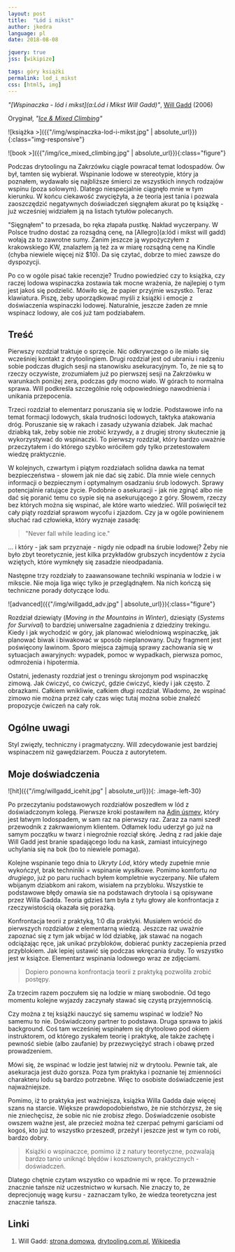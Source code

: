 ```yaml
---
layout: post
title:  "Lód i mikst"
author: jkedra
language: pl
date: 2018-08-08

jquery: true
jss: [wikipize]

tags: góry książki
permalink: lod_i_mikst
css: [html5, img]
---
```


_"[Wspinaczka - lód i mikst](a:Lód i Mikst Will Gadd)"_,
[Will Gadd](http://drytooling.com.pl/baza/ludzie/1103-will-gadd) (2006) 


Oryginał, _"[Ice & Mixed Climbing](https://www.amazon.com/Ice-Mixed-Climbing-Technique-Mountaineers/dp/089886769X)"_

![książka >]({{"/img/wspinaczka-lod-i-mikst.jpg" | absolute_url}}){:class="img-responsive"}

![book >]({{"/img/ice_mixed_climbing.jpg" | absolute_url}}){:class="figure"}

Podczas drytoolingu na Zakrzówku ciągle powracał temat lodospadów.
Ów był, tamten się wybierał. Wspinanie lodowe w stereotypie, który
ja poznałem, wydawało się najbliższe śmierci ze wszystkich innych rodzajów
wspinu (poza solowym). Dlatego niespecjalnie ciągnęło mnie w tym kierunku.
W końcu ciekawość zwyciężyła, a że teoria jest tania i pozwala zaoszczędzić
negatywnych doświadczeń sięgnąłem akurat po tę książkę - już wcześniej
widziałem ją na listach tytułów polecanych.

"Sięgnąłem" to przesada, bo ręka złapała pustkę. Nakład wyczerpany.
W Polsce trudno dostać za rozsądną cenę, na [Allegro](a:lód i mikst will gadd)
wołają za to zawrotne sumy. Zanim jeszcze ją wypożyczyłem z krakowskiego KW,
znalazłem ją też za w miarę rozsądną cenę na Kindle (chyba niewiele więcej
niż $10). Da się czytać, dobrze to mieć zawsze do dyspozycji.

Po co w ogóle pisać takie recenzje? Trudno powiedzieć czy to książka, czy
raczej lodowa wspinaczka zostawia tak mocne wrażenia, że najlepiej o tym jest
jakoś się podzielić. Mówiło się, że papier przyjmie wszystko.  Teraz
klawiatura. Piszę, żeby uporządkować myśli z książki i emocje z doświaczenia
wspinaczki lodowej. Naturalnie, jeszcze żaden ze mnie wspinacz lodowy, ale
coś już tam podziabałem.

## Treść

Pierwszy rozdział traktuje o sprzęcie. Nic odkrywczego o ile miało się
wcześniej kontakt z drytoolingiem. Drugi rozdział jest od ubraniu i radzeniu
sobie podczas długich sesji na stanowisku asekuracyjnym. To, że nie są to
rzeczy oczywiste, zrozumiałem już po pierwszej sesji na Zakrzówku w warunkach
poniżej zera, podczas gdy mocno wiało. W górach to normalna sprawa.  Will
podkreśla szczególnie rolę odpowiedniego nawodnienia i unikania przepocenia.

Trzeci rozdział to elementarz poruszania się w lodzie. Podstawowe info na temat
formacji lodowych, skala trudności lodowych, taktyka atakowania dróg.
Poruszanie się w rakach i zasady używania dziabek. Jak machać dziabką tak, żeby
sobie nie zrobić krzywdy, a z drugiej strony skutecznie ją wykorzystywać do
wspinaczki. To pierwszy rozdział, który bardzo uważnie przeczytałem i do
którego szybko wróciłem gdy tylko przetestowałem wiedzę praktycznie.

W kolejnych, czwartym i piątym rozdziałach solidna dawka na temat
bezpieczeństwa - słowem jak nie dać się zabić. Dla mnie wiele cennych
informacji o bezpiecznym i optymalnym osadzaniu śrub lodowych. Sprawy
potencjalnie ratujące życie.  Podobnie o asekuracji - jak nie zginąć albo nie
dać się poranić temu co sypie się na asekurującego z góry. Słowem, rzeczy bez
których można się wspinać, ale które warto wiedzieć. Will poświęcił też cały
piąty rozdział sprawom wycofu i zjazdom. Czy ja w ogóle powinienem słuchać rad
człowieka, który wyznaje zasadę:

<blockquote>
"Never fall while leading ice."
</blockquote>

... i który - jak sam przyznaje - nigdy nie odpadł na śrubie lodowej?
Żeby nie było zbyt teoretycznie, jest kilka przykładów grubszych incydentów
z życia wziętych, które wymknęły się zasadzie nieodpadania.


Następne trzy rozdziały to zaawansowane techniki wspinania w lodzie
i w mikscie. Nie moja liga więc tylko je przeglądnąłem. Na nich kończą
się techniczne porady dotyczące lodu.

![advanced]({{"/img/willgadd_adv.jpg" | absolute_url}}){:class="figure"}

Rozdział dziewiąty (_Moving in the Mountains in Winter_), dziesiąty
(_Systems for Survival_) to bardziej uniwersalne zagadnienia z dziedziny
trekingu. Kiedy i jak wychodzić w góry, jak planować wielodniową wspinaczkę,
jak planować biwak i biwakować w sposób nieplanowany. Duży fragment jest
poświęcony lawinom. Sporo miejsca zajmują sprawy zachowania się w sytuacjach
awaryjnych: wypadek, pomoc w wypadkach, pierwsza pomoc,
odmrożenia i hipotermia.

Ostatni, jedenasty rozdział jest o treningu skrojonym pod wspinaczkę zimową.
Jak ćwiczyć, co ćwiczyć, gdzie ćwiczyć, kiedy i jak często. Z obrazkami.
Całkiem wnikliwie, całkiem długi rozdział. Wiadomo, że wspinać zimowo nie można
przez cały czas więc tutaj można sobie znaleźć propozycje ćwiczeń na cały rok.


## Ogólne uwagi

Styl zwięzły, techniczny i pragmatyczny. Will zdecydowanie jest bardziej
wspinaczem niż gawędziarzem. Poucza z autorytetem.

## Moje doświadczenia

![hit]({{"/img/willgadd_icehit.jpg" | absolute_url}}){: .image-left-30}

Po przeczytaniu podstawowych rozdziałów poszedłem w lód z doświadczonym
kolegą. Pierwsze kroki postawiłem na [Adin úsmev][adin], który jest łatwym
lodospadem, w sam raz na pierwszy raz. Zaraz za nami szedł przewodnik z
zakrwawionym klientem. Odłamek lodu uderzył go już na samym początku w twarz
i niegroźnie rozciął skórę. Jedną z rad jakie daje Will Gadd jest branie
spadającego lodu na kask, zamiast intuicyjnego uchylania się na bok
(bo to niewiele pomaga).

Kolejne wspinanie tego dnia to _Ukryty Lód_, który wtedy zupełnie mnie
wykończył, brak techniniki = wspinanie wysiłkowe. Pomimo komfortu _na
drugiego_, już po paru ruchach byłem kompletnie wyczerpany. Nie ufałem wbijanym
dziabkom ani rakom, wisiałem na przybloku. Wszystkie te podstawowe błędy omawia
sie na podstawach drytoola i są opisywane przez Willa Gadda. Teoria gdzieś tam
była z tyłu głowy ale konfrontacja z rzeczywistością okazała się porażką.

Konfrontacja teorii z praktyką, 1:0 dla praktyki. Musiałem wrócić do pierwszych
rozdziałów z elementarną wiedzą. Jeszcze raz uważnie zapoznać się z tym jak
wbijać w lód dziabkę, jak stawać na nogach odciążając ręce, jak unikać
przybloków, dobierać punkty zaczepienia przed przyblokiem. Jak lepiej ustawić
się podczas wkręcania śruby. To wszystko jest w książce. Elementarz wspinania
lodowego wraz ze zdjęciami.

<blockquote>
Dopiero ponowna konfrontacja teorii z praktyką pozwoliła zrobić postępy.
</blockquote>

Za trzecim razem poczułem się na lodzie w miarę swobodnie.
Od tego momentu kolejne wyjazdy zaczynały stawać się czystą przyjemnością.

Czy można z tej książki nauczyć się samemu wspinać w lodzie? No samemu to
nie. Doświadczony partner to podstawa. Druga sprawa to jakiś background.
Coś tam wcześniej wspinałem się drytoolowo pod okiem instruktorem, od którego
zyskałem teorię i praktykę, ale także zachętę i pewność siebie (albo zaufanie)
by przezwyciężyć strach i obawę przed prowadzeniem.

Mówi się, że wspinać w lodzie jest łatwiej niż w drytoolu. Pewnie tak, ale
asekuracja jest dużo gorsza. Poza tym praktyka i poznanie tej zmienności
charakteru lodu są bardzo potrzebne. Więc to osobiste doświadczenie jest
najważniejsze.

Pomimo, iż to praktyka jest ważniejsza, książka Willa Gadda daje więcej szans
na starcie. Większe prawdopodobieństwo, że nie stchórzysz, że się nie
zniechęcisz, że sobie nic nie zrobisz złego. Doświadczenie osobiste owszem
ważne jest, ale przecież można też czerpać pełnymi garściami od kogoś,
kto już to wszystko przeszedł, przeżył i jeszcze jest w tym co robi,
bardzo dobry.

<blockquote>
Książki o wspinaczce, pomimo iż z natury teoretyczne, pozwalają
bardzo tanio uniknąć błędów i kosztownych, praktycznych - doświadczeń.
</blockquote>

Dlatego chętnie czytam wszystko co wpadnie mi w ręce. To przeważnie
znacznie tańsze niż uczestnictwo w kursach. Nie znaczy to, że deprecjonuję
wagę kursu - zaznaczam tylko, że wiedza teoretyczna jest znacznie tańsza.


[adin]: http://drytooling.com.pl/baza/topo/lodospady/biala-woda/533-adin-usmev

## Linki

1. Will Gadd: [strona domowa](http://willgadd.com/),
   [drytooling.com.pl](http://drytooling.com.pl/baza/ludzie/1103-will-gadd),
   [Wikipedia](we:Will_Gadd)
